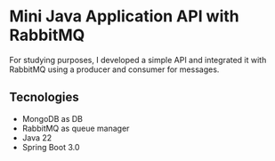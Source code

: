 # Mini Java Application API with RabbitMQ

For studying purposes, I developed a simple API and integrated it with RabbitMQ using a producer and consumer for messages.

## Tecnologies

- MongoDB as DB
- RabbitMQ as queue manager
- Java 22
- Spring Boot 3.0
